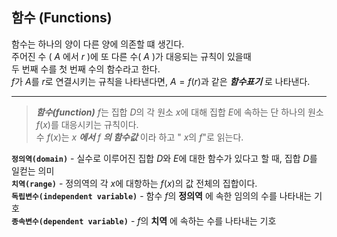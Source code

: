 함수 (Functions)
--------------
함수는 하나의 양이 다른 양에 의존할 떄 생긴다.  
주어진 수 ( $A$ 에서 $r$ )에 또 다른 수( $A$ )가 대응되는 규칙이 있을때  
두 번째 수를 첫 번째 수의 함수라고 한다.  
$f$가 $A$를 $r$로 연결시키는 규칙을 나타낸다면, $A = f(r)$과 같은 _**함수표기**_ 로 나타낸다.  
***
> _**함수(function)**_ $f$는 집합 $D$의 각 원소 $x$에 대해 집합 $E$에 속하는 단 하나의 원소 $f(x)$를 대응시키는 규칙이다.  
> 수 $f(x)$는 $x$ _**에서**_ $f$ _**의 함수값**_ 이라 하고 " $x$의 $f$"로 읽는다.  

**`정의역(domain)`** - 실수로 이루어진 집합 $D$와 $E$에 대한 함수가 있다고 할 때, 집합 $D$를 일컫는 의미<br>
**`치역(range)`**  - 정의역의 각 $x$에 대항하는 $f(x)$의 값 전체의 집합이다.  
**`독립변수(independent variable)`** - 함수 $f$의 **정의역** 에 속한 임의의 수를 나타내는 기호  
**`종속변수(dependent variable)`** - $f$의 **치역** 에 속하는 수를 나타내는 기호  
